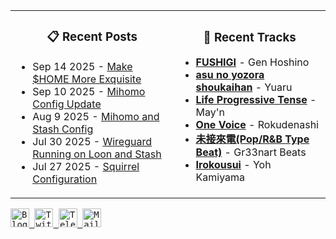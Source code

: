 <div align="center">
  <table>
    <tr>
      <td>
        <div align="center">
          <h3>📋 Recent Posts</h3>
        </div>
        <div align="left">
        
<!-- feed start -->
- Sep 14 2025 - [Make $HOME More Exquisite](https://gholts.top/posts/home-dir-organization/)
- Sep 10 2025 - [Mihomo Config Update](https://gholts.top/posts/yaml-update/)
- Aug 9 2025 - [Mihomo and Stash Config](https://gholts.top/posts/yaml/)
- Jul 30 2025 - [Wireguard Running on Loon and Stash](https://gholts.top/posts/wireguard/)
- Jul 27 2025 - [Squirrel Configuration](https://gholts.top/posts/squirrel-config/)
<!-- feed end -->
        
</div>
      </td>
      <td>
        <div align="center">
          <h3>🎵 Recent Tracks</h3>
        </div>
        <div align="left">
        
<!--START_LASTFM_RECENT:{"rows": 6}-->
- **[FUSHIGI](https://www.last.fm/music/Gen+Hoshino/_/FUSHIGI)** - Gen Hoshino<br/>
- **[asu no yozora shoukaihan](https://www.last.fm/music/Yuaru/_/asu+no+yozora+shoukaihan)** - Yuaru<br/>
- **[Life Progressive Tense](https://www.last.fm/music/May%27n/_/Life+Progressive+Tense)** - May'n<br/>
- **[One Voice](https://www.last.fm/music/Rokudenashi/_/One+Voice)** - Rokudenashi<br/>
- **[未接來電(Pop/R&B Type Beat)](https://www.last.fm/music/Gr33nart+Beats/_/%E6%9C%AA%E6%8E%A5%E4%BE%86%E9%9B%BB(Pop%2FR&B+Type+Beat))** - Gr33nart Beats<br/>
- **[Irokousui](https://www.last.fm/music/Yoh+Kamiyama/_/Irokousui)** - Yoh Kamiyama<br/>
<!--END_LASTFM_RECENT-->
        
</div>
      </td>
    </tr>
  </table>
</div>

<div align="left">
  <kbd>
    <a href="https://gholts.top/">
      <img
        src="https://img.shields.io/badge/Blog-black?logo=astro&logoColor=white&style=flat"
        alt="Blog"
        height="30"
      />
    </a>
  </kbd>
  <kbd>
    <a href="https://x.com/GhostMxv/">
      <img
        src="https://img.shields.io/badge/Twitter-black?logo=x&logoColor=white&style=flat"
        alt="Twitter"
        height="30"
      />
    </a>
  </kbd>
  <kbd>
    <a href="https://t.me/Gholts0c/">
      <img
        src="https://img.shields.io/badge/Telegram-blue?logo=telegram&logoColor=white&style=flat"
        alt="Telegram"
        height="30"
      />
    </a>
  </kbd>
  <kbd>
    <a href="mailto:gholts0@icloud.com">
      <img
        src="https://img.shields.io/badge/Mail-red?logo=gmail&logoColor=white&style=flat"
        alt="Mail"
        height="30"
      />
    </a>
  </kbd>
</div>
